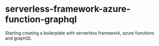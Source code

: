 # serverless-framework-azure-function-graphql
Starting creating a boilerplate with serverless framework, azure functions and graphQL
